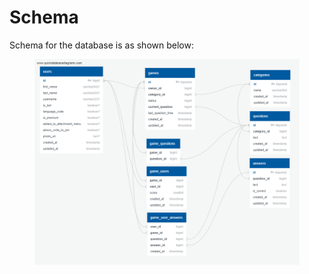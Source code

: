 # Schema

Schema for the database is as shown below:

<figure><img src="../.gitbook/assets/QuickDBD-Free Diagram.png" alt=""><figcaption></figcaption></figure>



